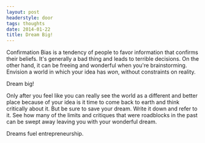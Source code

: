 ```yaml
---
layout: post
headerstyle: door
tags: thoughts
date: 2014-01-22
title: Dream Big!
---
```

Confirmation Bias is a tendency of people to favor information that confirms
their beliefs.  It's generally a bad thing and leads to terrible decisions. 
On the other hand, it can be freeing and wonderful when you're brainstorming.
Envision a world in which your idea has *won*, without constraints on reality.

Dream big!

Only after you feel like you can really see the world as a different and better
place because of your idea is it time to come back to earth and think
critically about it.  But be sure to save your dream.  Write it down and refer
to it.  See how many of the limits and critiques that were roadblocks in the
past can be swept away leaving you with your wonderful dream.

Dreams fuel entrepreneurship.
